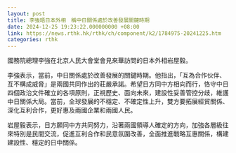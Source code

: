 ```yaml
---
layout: post
title: 李強晤日本外相　稱中日關係處於改善發展關鍵時期
date: 2024-12-25 19:23:22.000000000 +08:00
link: https://news.rthk.hk/rthk/ch/component/k2/1784975-20241225.htm
categories: rthk
---
```


國務院總理李強在北京人民大會堂會見來華訪問的日本外相岩屋毅。

李強表示，當前，中日關係處於改善發展的關鍵時期。他指出，「互為合作伙伴、互不構成威脅」是兩國共同作出的莊嚴承諾。希望日方同中方相向而行，恪守中日四個政治文件確立的各項原則，正視歷史、面向未來，建設性妥善管控分歧，維護中日關係大局。當前，全球發展的不穩定、不確定性上升，雙方要拓展經貿關係、深化互利合作，更好惠及兩國企業和兩國人民。

岩屋毅表示，日方願同中方共同努力，沿著兩國領導人確定的方向，加強各層級往來特別是民間交流，促進互利合作和民意氛圍改善，全面推進戰略互惠關係，構建建設性、穩定的日中關係。
